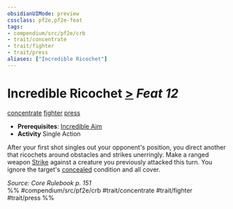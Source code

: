 ```yaml
---
obsidianUIMode: preview
cssclass: pf2e,pf2e-feat
tags:
- compendium/src/pf2e/crb
- trait/concentrate
- trait/fighter
- trait/press
aliases: ["Incredible Ricochet"]
---
```

# Incredible Ricochet  [>](../../rules/core-rulebook/chapter-9-playing-the-game.md#Actions "Single Action") *Feat 12*  
[concentrate](../../rules/traits/concentrate.md)  [fighter](../../rules/traits/fighter.md)  [press](../../rules/traits/press.md)  

- **Prerequisites**: [Incredible Aim](incredible-aim.md)
- **Activity** Single Action

After your first shot singles out your opponent's position, you direct another that ricochets around obstacles and strikes unerringly. Make a ranged weapon [Strike](../../rules/actions/strike.md) against a creature you previously attacked this turn. You ignore the target's [concealed](../../rules/conditions.md#Concealed) condition and all cover.

*Source: Core Rulebook p. 151*  
%% #compendium/src/pf2e/crb #trait/concentrate #trait/fighter #trait/press %%